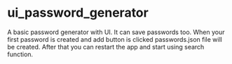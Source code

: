 # ui_password_generator
A basic password generator with UI.
It can save passwords too.
When your first password is created and add button is clicked passwords.json file will be created. After that you can restart the app and start using search function.
